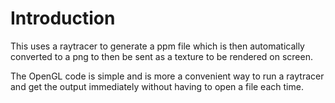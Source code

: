 # Introduction

This uses a raytracer to generate a ppm file which is then automatically converted to a png to then be sent as a texture to be rendered on screen.

The OpenGL code is simple and is more a convenient way to run a raytracer and get the output immediately without having to open a file each time.